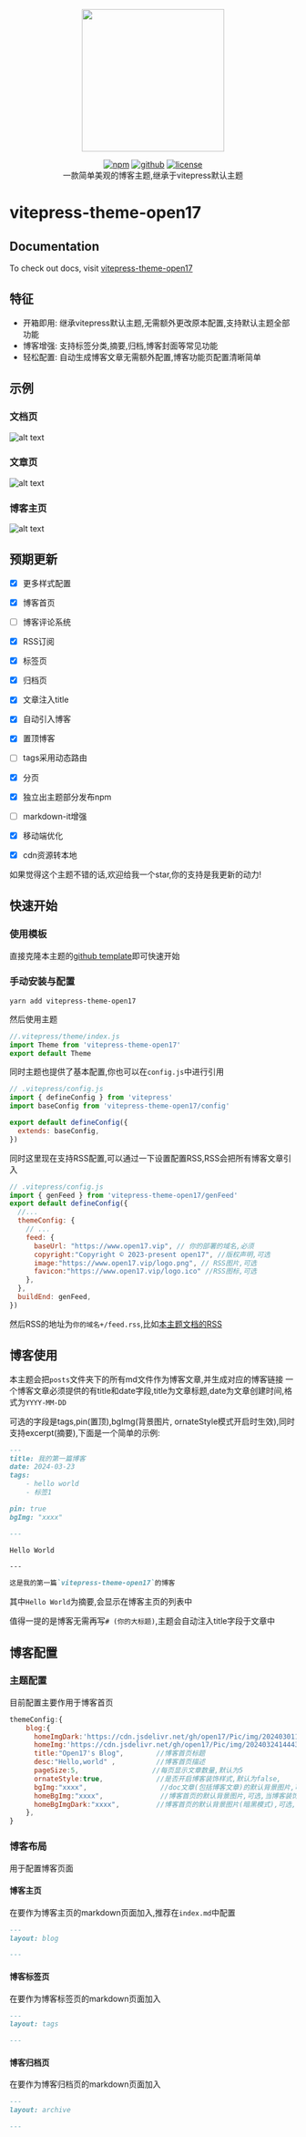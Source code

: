 <p align="center">
<img src="https://www.open17.vip/logo.png" width="250"/>
</p>
<p align="center">
<a href="https://www.npmjs.com/package/vitepress-theme-open17" target="_blank"><img src="https://img.shields.io/npm/v/vitepress-theme-open17.svg?style=flat-square&amp;logo=npm" alt="npm" style="display: inline; margin: 0px;"></a> <a href="https://github.com/open17/vitepress-theme-open17/" target="_blank"><img src="https://img.shields.io/badge/GitHub-open17-26A2FF?style=flat-square&amp;logo=github" alt="github" style="display: inline; margin: 0px;"></a> <a href="https://github.com/open17/vitepress-theme-open17/blob/template/LICENSE" target="_blank"><img src="https://img.shields.io/badge/License-Apache_2.0-green?style=flat-square" alt="license" style="display: inline; margin: 0px;"></a><br/>
一款简单美观的博客主题,继承于vitepress默认主题
</p>

# vitepress-theme-open17

## Documentation
To check out docs, visit [vitepress-theme-open17](https://vitepress.open17.vip/)


## 特征

- 开箱即用: 继承vitepress默认主题,无需额外更改原本配置,支持默认主题全部功能
- 博客增强: 支持标签分类,摘要,归档,博客封面等常见功能
- 轻松配置: 自动生成博客文章无需额外配置,博客功能页配置清晰简单

## 示例
### 文档页
![alt text](https://cdn.jsdelivr.net/gh/open17/Pic/img/202404020048139.png)
### 文章页
![alt text](https://cdn.jsdelivr.net/gh/open17/Pic/img/202404020053342.png)
### 博客主页
![alt text](https://cdn.jsdelivr.net/gh/open17/Pic/img/202404020100666.png)


## 预期更新

- [x] 更多样式配置
- [x] 博客首页
- [ ] 博客评论系统
- [x] RSS订阅
- [x] 标签页
- [x] 归档页
- [x] 文章注入title
- [x] 自动引入博客
- [x] 置顶博客
- [ ] tags采用动态路由
- [x] 分页
- [x] 独立出主题部分发布npm
- [ ] markdown-it增强
- [x] 移动端优化
- [x] cdn资源转本地


如果觉得这个主题不错的话,欢迎给我一个star,你的支持是我更新的动力!

## 快速开始

### 使用模板

直接克隆本主题的[github template](https://github.com/open17/vitepress-theme-open17)即可快速开始

### 手动安装与配置

```shell
yarn add vitepress-theme-open17
```

然后使用主题
```js
//.vitepress/theme/index.js
import Theme from 'vitepress-theme-open17'
export default Theme
```

同时主题也提供了基本配置,你也可以在`config.js`中进行引用
```js
// .vitepress/config.js
import { defineConfig } from 'vitepress'
import baseConfig from 'vitepress-theme-open17/config'

export default defineConfig({
  extends: baseConfig,
})
```

同时这里现在支持RSS配置,可以通过一下设置配置RSS,RSS会把所有博客文章引入
```js
// .vitepress/config.js
import { genFeed } from 'vitepress-theme-open17/genFeed'
export default defineConfig({
  //...
  themeConfig: {
    // ...
    feed: {
      baseUrl: "https://www.open17.vip", // 你的部署的域名,必须
      copyright:"Copyright © 2023-present open17", //版权声明,可选
      image:"https://www.open17.vip/logo.png", // RSS图片,可选
      favicon:"https://www.open17.vip/logo.ico" //RSS图标,可选
    },
  },
  buildEnd: genFeed,
})

```
然后RSS的地址为`你的域名+/feed.rss`,比如[本主题文档的RSS](https://vitepress.open17.vip/feed.rss)

## 博客使用

本主题会把`posts`文件夹下的所有md文件作为博客文章,并生成对应的博客链接
一个博客文章必须提供的有title和date字段,title为文章标题,date为文章创建时间,格式为`YYYY-MM-DD`

可选的字段是tags,pin(置顶),bgImg(背景图片, ornateStyle模式开启时生效),同时支持excerpt(摘要),下面是一个简单的示例:

```md
---
title: 我的第一篇博客
date: 2024-03-23
tags:
    - hello world
    - 标签1

pin: true
bgImg: "xxxx" 

---

Hello World

---

这是我的第一篇`vitepress-theme-open17`的博客

```

其中`Hello World`为摘要,会显示在博客主页的列表中

值得一提的是博客无需再写`# (你的大标题)`,主题会自动注入title字段于文章中

## 博客配置

### 主题配置
目前配置主要作用于博客首页
```js
themeConfig:{
    blog:{
      homeImgDark:'https://cdn.jsdelivr.net/gh/open17/Pic/img/202403011548000.png',  //博客首页图片(暗黑模式)
      homeImg:'https://cdn.jsdelivr.net/gh/open17/Pic/img/202403241444361.png',     //博客首页图片(正常模式)
      title:"Open17's Blog",        //博客首页标题
      desc:"Hello,world" ,          //博客首页描述
      pageSize:5,                  //每页显示文章数量,默认为5
      ornateStyle:true,             //是否开启博客装饰样式,默认为false,
      bgImg:"xxxx",                  //doc文章(包括博客文章)的默认背景图片,可选,当博客装饰样式开启才生效
      homeBgImg:"xxxx",              //博客首页的默认背景图片,可选,当博客装饰样式开启才生效
      homeBgImgDark:"xxxx",         //博客首页的默认背景图片(暗黑模式),可选,当博客装饰样式开启才生效
    },
}
```

### 博客布局

用于配置博客页面

#### 博客主页
在要作为博客主页的markdown页面加入,推荐在`index.md`中配置
```md
---
layout: blog

---
```

#### 博客标签页

在要作为博客标签页的markdown页面加入
```md
---
layout: tags

---
```

#### 博客归档页
在要作为博客归档页的markdown页面加入
```md
---
layout: archive

---
```